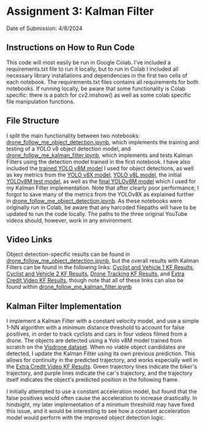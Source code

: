 # Assignment 3: Kalman Filter

Date of Submission: 4/8/2024

## Instructions on How to Run Code
This code will most easily be run in Google Colab. I've included a requirements.txt file to run it locally, but to run in Colab I included all necessary library installations and dependencies in the first two cells of each notebook. The requirements.txt files contains all requirements for both notebooks. If running locally, be aware that some functionality is Colab specific: there is a patch for cv2.imshow() as well as some colab specific file manipulation functions.

## File Structure

I split the main functionality between two notebooks: [drone_follow_me_object_detection.ipynb](https://github.com/dhauss/csgy6613-assignments/blob/main/assignment-3/drone_follow_me_object_detection.ipynb), which implements the training and testing of a YOLO v8 object detection model, and [drone_follow_me_kalman_filter.ipynb](https://github.com/dhauss/csgy6613-assignments/blob/main/assignment-3/drone_follow_me_kalman_filter.ipynb), which implements and tests Kalman Filters using the detection model trained in the first notebook. I have also included the [trained YOLO v8M model](https://github.com/dhauss/csgy6613-assignments/blob/main/assignment-3/yolov8m_150_epochs_metrics/yolov8m_150_epochs_best.pt) I used for object detections, as well as key metrics from the [YOLO v8X model](https://github.com/dhauss/csgy6613-assignments/tree/main/assignment-3/yolov8x_metrics), [YOLO v8L model](https://github.com/dhauss/csgy6613-assignments/tree/main/assignment-3/yolov8l_metrics), the initial [YOLOv8M test model](https://github.com/dhauss/csgy6613-assignments/tree/main/assignment-3/yolov8m_metrics), as well as the [final YOLOv8M model](https://github.com/dhauss/csgy6613-assignments/tree/main/assignment-3/yolov8m_150_epochs_metrics) which I used for my Kalman Filter implementation. Note that after clearly poor performance, I forgot to save many of the metrics from the YOLOv8X as explained further in [drone_follow_me_object_detection.ipynb](https://github.com/dhauss/csgy6613-assignments/blob/main/assignment-3/drone_follow_me_object_detection.ipynb). As these notebooks were originally run in Colab, be aware that any harcoded filepaths will have to be updated to run the code locally. The paths to the three original YouTube videos should, however, work in any environment.

## Video Links

Object detection-specific results can be found in [drone_follow_me_object_detection.ipynb](https://github.com/dhauss/csgy6613-assignments/blob/main/assignment-3/drone_follow_me_object_detection.ipynb), but the overall results with Kalman Filters can be found in the following links: [Cyclist and Vehicle 1 KF Results](https://drive.google.com/file/d/14W7ChiQRnKRP8J7tEGpJmXRKQ01ql0zB/view?usp=sharing), [Cyclist and Vehicle 2 KF Results](https://drive.google.com/file/d/1-DNH1ccXEOfYmqHZbdyDpYnfvIUfpYWe/view?usp=sharing), [Drone Tracking KF Results](https://drive.google.com/file/d/1-2ZTJT3SXwRoevmNC06Qo-AUgwbYJmUy/view?usp=sharing), and [Extra Credit Video KF Results](https://drive.google.com/file/d/1-EQ1W0Ybfi3BGOuaEl_pxvQe1y5CuKc8/view?usp=sharing), though note that all of these links can also be found within [drone_follow_me_kalman_filter.ipynb](https://github.com/dhauss/csgy6613-assignments/blob/main/assignment-3/drone_follow_me_kalman_filter.ipynb)

## Kalman Filter Implementation

I implement a Kalman Filter with a constant velocity model, and use a simple 1-NN algorithm with a minimum distance threshold to account for false positives, in order to track cyclists and cars in four videos filmed from a drone. The objects are detected using a Yolo v8M model trained from scratch on the [Visdrone dataset](https://universe.roboflow.com/visdrone/visdrone-lzsy1). When no viable object candidates are detected, I update the Kalman Filter using its own previous prediction. This allows for continuity in the predicted trajectory, and works especially well in the [Extra Credit Video KF Results](https://drive.google.com/file/d/1-EQ1W0Ybfi3BGOuaEl_pxvQe1y5CuKc8/view?usp=sharing). Green trajectory lines indicate the biker's trajectory, and purple lines indicate the car's trajectory, and the trajectory itself indicates the object's predicted position in the following frame. 

I initially attempted to use a constant acceleration model, but found that the false positives would often cause the acceleration to increase drastically. In hindsight, my later implementation of a minimum threshold may have fixed this issue, and it would be interesting to see how a constant acceleration model would perform with the improved object detection logic.

